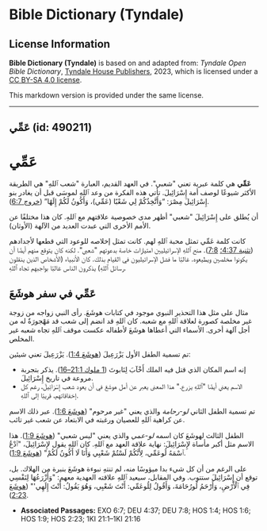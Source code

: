 # Bible Dictionary (Tyndale)

## License Information

**Bible Dictionary (Tyndale)** is based on and adapted from: _Tyndale Open Bible Dictionary_, [Tyndale House Publishers](https://tyndaleopenresources.com/), 2023, which is licensed under a [CC BY-SA 4.0 license](https://creativecommons.org/licenses/by-sa/4.0/legalcode.en).

This markdown version is provided under the same license.



--------------------------------

## عَمِّي (id: 490211)

عَمِّي
======

**عَمِّي** هي كلمة عبرية تعني "شعبي". في العهد القديم، العبارة "شعب ٱللهِ" هي الطريقة الأكثر شيوعًا لوصف أمة إِسْرَائِيلَ. تأتي هذه الفكرة من وعد ٱللهِ لموسَى قبل أن يغادر بنو إِسْرَائِيلَ مِصْرَ: “وَأَتَّخِذُكُمْ لِي شَعْبًا (عَمِّي)، وَأَكُونُ لَكُمْ إِلَهًا” ([خروج 6:7](https://ref.ly/Exod6:7)).

أن يُطلق على إِسْرَائِيلَ "شعبي" أظهر مدى خصوصية علاقتهم مع ٱللهِ. كان هذا مختلفًا عن الأمم الأخرى التي عبدت العديد من الآلهة (الأوثان).

كانت كلمة عَمِّي تمثل محبة ٱللهِ لهم. كانت تمثل إخلاصه للوعود التي قطعها لأجدادهم ([تثنية 4:37؛](https://ref.ly/Deut4:37) [7:8](https://ref.ly/Deut7:8)). منح ٱللهِ الإسرائيليين امتيازات خاصة بدعوتهم "شعبي". لكنه كان يتوقع منهم أيضًا أن يكونوا مخلصين ويطيعوه. غالبًا ما فشل الإسرائيليون في القيام بذلك. كان الأنبياء (الأشخاص الذين ينقلون رسائل ٱللهِ) يذكرون الناس غالبًا بواجبهم تجاه ٱللهِ.

عَمِّي في سفر هوشَعَ
--------------------

مثال على مثل هذا التحذير النبوي موجود في كتابات هوشَعَ. رأى النبي زواجه من زوجة غير مخلصة كصورة لعلاقة ٱللهِ مع شعبه. كان ٱللهِ قد انضم إلى شعب قد مَهْجورَةٌ له من أجل آلهة أخرى. الأسماء التي أعطاها هوشَعَ لأطفاله عكست موقف ٱللهِ تجاه شعبه غير المخلص.

تم تسمية الطفل الأول يَزْرَعِيلَ ([هوشَعَ 1:4](https://ref.ly/Hos1:4)). يَزْرَعِيلَ تعني شيئين:

* إنه اسم المكان الذي قتل فيه الملك أَخْآبَ لِنَابوتَ ([1 ملوك 21:1–16](https://ref.ly/1Kgs21:1-1Kgs21:16)). يذكر بتجربة مروعة في تاريخ إِسْرَائِيلَ.
* الاسم يعني أيضًا "ٱللهِ يزرع." هذا المعنى يعبر عن أمل هوشَعَ في أن يعود شعب إِسْرَائِيلَ، رغم كل إخفاقاتهم، قريبًا إلى ٱللهِ.

تم تسمية الطفل الثاني *لو\-رحامة* والذي يعني "غير مرحوم" ([هوشَعَ 1:6](https://ref.ly/Hos1:6)). عبر ذلك الاسم عن كراهية ٱللهِ للعصيان ورغبته في الابتعاد عن شعب غير تائب.

الطفل الثالث لهوشَعَ كان اسمه *لو\-عمي* والذي يعني "ليس شعبي" ([هوشَعَ 1:9](https://ref.ly/Hos1:9)). هذا الاسم مثل أكبر مأساة لإِسْرَائِيلَ: نهاية علاقة العهد مع ٱللهِ. كان ٱللهِ يقول لإِسْرَائِيلَ، "ٱدْعُ ٱسْمَهُ لُوعَمِّي، لِأَنَّكُمْ لَسْتُمْ شَعْبِي وَأَنَا لَا أَكُونُ لَكُمْ" ([هوشَعَ 1:9](https://ref.ly/Hos1:9)).

على الرغم من أن كل شيء بدا ميؤوسًا منه، لم تنتهِ نبوءة هوشَعَ بنبرة من الهلاك. بل، توقع أن إِسْرَائِيلَ ستتوب. وفي المقابل، سيعيد ٱللهِ علاقته العهدية معهم: "وَأَزْرَعُهَا لِنَفْسِي فِي ٱلْأَرْضِ، وَأَرْحَمُ لُورُحَامَةَ، وَأَقُولُ لِلُوعَمِّي: أَنْتَ شَعْبِي، وَهُوَ يَقُولُ: أَنْتَ إِلَهِي'" ([هوشَعَ 2:23](https://ref.ly/Hos2:23)).

* **Associated Passages:** EXO 6:7; DEU 4:37; DEU 7:8; HOS 1:4; HOS 1:6; HOS 1:9; HOS 2:23; 1KI 21:1–1KI 21:16

